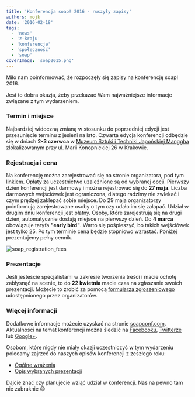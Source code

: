 ```yaml
---
title: 'Konferencja soap! 2016 - ruszyły zapisy'
authors: mojk
date: '2016-02-18'
tags:
  - 'news'
  - 'z-kraju'
  - 'konferencje'
  - 'społeczność'
  - 'soap'
coverImage: 'soap2015.png'
---
```


Miło nam poinformować, że rozpoczęły się zapisy na konferencję soap! 2016.

<!--truncate-->

Jest to dobra okazja, żeby przekazać Wam najważniejsze informacje związane z tym
wydarzeniem.

### Termin i miejsce

Najbardziej widoczną zmianą w stosunku do poprzedniej edycji jest przesunięcie
terminu z jesieni na lato. Czwarta edycja konferencji odbędzie się w dniach
**2-3 czerwca** w
[Muzeum Sztuki i Techniki Japońskiej Manggha](http://manggha.pl/) zlokalizowanym
przy ul. Marii Konopnickiej 26 w Krakowie.

### Rejestracja i cena

Na konferencję można zarejestrować się na stronie organizatora, pod tym
[linkiem](http://soapconf.com/register/). Opłaty za uczestnictwo uzależnione są
od wybranej opcji. Pierwszy dzień konferencji jest darmowy i można rejestrować
się do **27 maja**. Liczba darmowych wejściówek jest ograniczona, dlatego
radzimy nie zwlekać i czym prędzej zaklepać sobie miejsce. Do 29 maja
organizatorzy poinformują zarejestrowane osoby o tym czy udało im się załapać.
Udział w drugim dniu konferencji jest płatny. Osoby, które zarejestrują się na
drugi dzień, automatycznie dostają miejsce na pierwszy dzień. Do **4 marca**
obowiązuje taryfa **"early bird"**. Warto się pośpieszyć, bo takich wejściówek
jest tylko 25. Po tym terminie cena będzie stopniowo wzrastać. Poniżej
prezentujemy pełny cennik.

![soap_registration_fees](images/soap_registration_fees.png)

### Prezentacje

Jeśli jesteście specjalistami w zakresie tworzenia treści i macie ochotę
zabłysnąć na scenie, to do **22 kwietnia** macie czas na zgłaszanie swoich
prezentacji. Możecie to zrobić za pomocą
[formularza zgłoszeniowego](https://docs.google.com/forms/d/1pS6DdAFvtN7qtjN7FIfp-juLW76CaL70O0tCmUlN8JA/viewform?c=0&w=1)
udostępnionego przez organizatorów.

### Więcej informacji

Dodatkowe informacje możecie uzyskać na stronie
[soapconf.com](http://soapconf.com/). Aktualności na temat konferencji można
śledzić na [Facebooku](https://www.facebook.com/soapconf),
[Twitterze](https://twitter.com/SoapConf) lub
[Google+](https://plus.google.com/+SoapconfPage/posts).

Osobom, które nigdy nie miały okazji uczestniczyć w tym wydarzeniu polecamy
zajrzeć do naszych opisów konferencji z zeszłego roku:

- [Ogólne wrażenia](http://techwriter.pl/namydleni-po-raz-trzeci/)
- [Opis wybranych prezentacji](http://techwriter.pl/soap-2015-opis-wybranych-prezentacji/)

Dajcie znać czy planujecie wziąć udział w konferencji. Nas na pewno tam nie
zabraknie 😊
